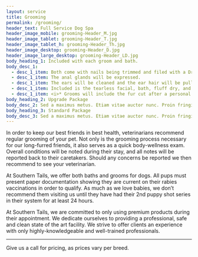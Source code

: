 ```yaml
---
layout: service
title: Grooming
permalink: /grooming/
header_text: Full Service Dog Spa
header_image_mobile: grooming-Header_M.jpg
header_image_tablet: grooming-Header_T.jpg
header_image_tablet_h: grooming-Header_Th.jpg
header_image_desktop: grooming-Header_D.jpg
header_image_large_desktop: grooming-Header_LD.jpg
body_heading_1: Included with each groom and bath.
body_desc_1:
  - desc_1_item: Both come with nails being trimmed and filed with a Drimmel nail grinder.
  - desc_1_item: The anal glands will be expressed.
  - desc_1_item: The ears will be cleaned and the ear hair will be pulled if necessary.
  - desc_1_item: Included is the tearless facial, bath, fluff dry, and brush-out.
  - desc_1_item: <i>* Grooms will include the fur cut after a personal consultation with one of our expert groomers.</i>
body_heading_2: Upgrade Package
body_desc_2: Sed a maximus metus. Etiam vitae auctor nunc. Proin fringilla arcu non dui condimentum, tempor facilisis diam semper. Vivamus diam sapien, dictum vitae facilisis sit amet, aliquet pellentesque erat. Sed convallis nisl in velit fringilla, et eleifend lacus tempor. Praesent in turpis mauris. Ut a sagittis massa. Praesent est ligula, consequat vitae egestas ut, convallis id ipsum.
body_heading_3: Standard Package
body_desc_3: Sed a maximus metus. Etiam vitae auctor nunc. Proin fringilla arcu non dui condimentum, tempor facilisis diam semper. Vivamus diam sapien, dictum vitae facilisis sit amet, aliquet pellentesque erat. Sed convallis nisl in velit fringilla, et eleifend lacus tempor. Praesent in turpis mauris. Ut a sagittis massa. Praesent est ligula, consequat vitae egestas ut, convallis id ipsum.
---
```

In order to keep our best friends in best health, veterinarians
recommend regular grooming of your pet. Not only is the grooming
process necessary for our long-furred friends, it also serves as a quick
body-wellness exam. Overall conditions will be noted during their stay,
and all notes will be reported back to their caretakers. Should any
concerns be reported we then recommend to see your veterinarian.

At Southern Tails, we offer both baths and grooms for dogs. All pups
must present paper documentation showing they are current on their
rabies vaccinations in order to qualify. As much as we love babies, we
don’t recommend them visiting us until they have had their 2nd puppy
shot series in their system for at least 24 hours.

At Southern Tails, we are committed to only using premium products
during their appointment. We dedicate ourselves to providing a
professional, safe and clean state of the art facility. We strive to offer
clients an experience with only highly-knowledgeable and well-trained
professionals.
<hr class="hr_blk">
Give us a call for pricing, as prices vary per breed.